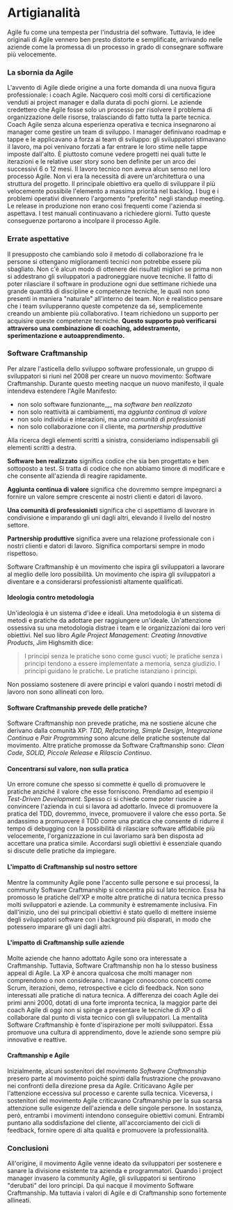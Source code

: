 # Artigianalità

Agile fu come una tempesta per l'industria del software. Tuttavia, le idee originali di Agile vennero ben presto distorte e semplificate, arrivando nelle aziende come la promessa di un processo in grado di consegnare software più velocemente.

### La sbornia da Agile

L'avvento di Agile diede origine a una forte domanda di una nuova figura professionale: i coach Agile. Nacquero così molti corsi di certificazione venduti ai project manager e dalla durata di pochi giorni. Le aziende credettero che Agile fosse solo un processo per risolvere il problema di organizzazione delle risorse, tralasciando di fatto tutta la parte tecnica. Coach Agile senza alcuna esperienza operativa e tecnica insegnarono ai manager come gestire un team di sviluppo. I manager definivano roadmap e tappe e le applicavano a forza ai team di sviluppo: gli sviluppatori stimavano il lavoro, ma poi venivano forzati a far entrare le loro stime nelle tappe imposte dall'alto. È piuttosto comune vedere progetti nei quali tutte le iterazioni e le relative user story sono ben definite per un arco dei successivi 6 o 12 mesi. Il lavoro tecnico non aveva alcun senso nel loro processo Agile. Non vi era la necessità di avere un'architettura o una struttura del progetto. Il principale obiettivo era quello di sviluppare il più velocemente possibile l'elemento a massima priorità nel backlog. I bug e i problemi operativi divennero l'argomento "preferito" negli standup meeting. Le release in produzione non erano così frequenti come l'azienda si aspettava. I test manuali continuavano a richiedere giorni. Tutto queste conseguenze portarono a incolpare il processo Agile.

### Errate aspettative

Il presupposto che cambiando solo il metodo di collaborazione fra le persone si ottengano miglioramenti tecnici non potrebbe essere più sbagliato. Non c'è alcun modo di ottenere dei risultati migliori se prima non si addestrano gli sviluppatori a padroneggiare nuove tecniche. Il fatto di poter rilasciare il software in produzione ogni due settimane richiede una grande quantità di discipline e competenze tecniche, le quali non sono presenti in maniera "naturale" all'interno dei team. Non è realistico pensare che i team svilupperanno queste competenze da sé, semplicemente creando un ambiente più collaborativo. I team richiedono un supporto per acquisire queste competenze tecniche. **Questo supporto può verificarsi attraverso una combinazione di coaching, addestramento, sperimentazione e autoapprendimento.**

### **Software Craftmanship**

Per alzare l'asticella dello sviluppo software professionale, un gruppo di sviluppatori si riunì nel 2008 per creare un nuovo movimento: Software Craftmanship. Durante questo meeting nacque un nuovo manifesto, il quale intendeva estendere l'Agile Manifesto:

* non solo software funzionante_,_ ma _software ben realizzato_
* non solo reattività ai cambiamenti, ma _aggiunta continua di valore_
* non solo individui e interazioni, ma _una comunità di professionisti_
* non solo collaborazione con il cliente, ma _partnership produttive_

Alla ricerca degli elementi scritti a sinistra, consideriamo indispensabili gli elementi scritti a destra.

**Software ben realizzato** significa codice che sia ben progettato e ben sottoposto a test. Si tratta di codice che non abbiamo timore di modificare e che consente all'azienda di reagire rapidamente.

**Aggiunta continua di valore** significa che dovremmo sempre impegnarci a fornire un valore sempre crescente ai nostri clienti e datori di lavoro.

**Una comunità di professionisti** significa che ci aspettiamo di lavorare in condivisione e imparando gli uni dagli altri, elevando il livello del nostro settore.

**Partnership produttive** significa avere una relazione professionale con i nostri clienti e datori di lavoro. Significa comportarsi sempre in modo rispettoso.

Software Craftmanship è un movimento che ispira gli sviluppatori a lavorare al meglio delle loro possibilità. Un movimento che ispira gli sviluppatori a diventare e a considerarsi professionisti altamente qualificati.

#### Ideologia contro metodologia

Un'ideologia è un sistema d'idee e ideali. Una metodologia è un sistema di metodi e pratiche da adottare per raggiungere un'ideale. Un'attenzione ossessiva su una metodologia distrae i team e le organizzazioni dai loro veri obiettivi. Nel suo libro _Agile Project Management: Creating Innovative Products_, Jim Highsmith dice:

> I principi senza le pratiche sono come gusci vuoti; le pratiche senza i principi tendono a essere implementate a memoria, senza giudizio. I principi guidano le pratiche. Le pratiche istanziano i principi.

Non possiamo sostenere di avere principi e valori quando i nostri metodi di lavoro non sono allineati con loro.

#### Software Craftmanship prevede delle pratiche?

Software Craftmanship non prevede pratiche, ma ne sostiene alcune che derivano dalla comunità XP: _TDD, Refactoring, Simple Design, Integrazione Continua_ e _Pair Programming_ sono alcune delle pratiche sostenute dal movimento. Altre pratiche promosse da Software Craftmanship sono: _Clean Code, SOLID, Piccole Release_ e _Rilascio Continuo_.

#### Concentrarsi sul valore, non sulla pratica

Un errore comune che spesso si commette è quello di promuovere le pratiche anziché il valore che esse forniscono. Prendiamo ad esempio il _Test-Driven Development_. Spesso ci si chiede come poter riuscire a convincere l'azienda in cui si lavora ad adottarlo. Invece di promuovere la pratica del TDD, dovremmo, invece, promuovere il valore che esso porta. Se andassimo a promuovere il TDD come una pratica che consente di ridurre il tempo di debugging con la possibilità di rilasciare software affidabile più velocemente, l'organizzazione in cui lavoriamo sarà ben disposta ad accettare una pratica simile. Accordarsi sugli obiettivi è essenziale quando si discute delle pratiche da impiegare.

#### L'impatto di Craftmanship sul nostro settore

Mentre la community Agile pone l'accento sulle persone e sui processi, la community Software Craftmanship si concentra più sul lato tecnico. Essa ha promosso le pratiche dell'XP e molte altre pratiche di natura tecnica presso molti sviluppatori e aziende. La community è estremamente inclusiva. Fin dall'inizio, uno dei sui principali obiettivi è stato quello di mettere insieme degli sviluppatori software con i background più disparati, in modo che potessero imparare gli uni dagli altri.

#### L'impatto di Craftmanship sulle aziende

Molte aziende che hanno adottato Agile sono ora interessate a Craftmanship. Tuttavia, Software Craftmanship non ha lo stesso business appeal di Agile. La XP è ancora qualcosa che molti manager non comprendono o non considerano. I manager conoscono concetti come Scrum, iterazioni, demo, retrospective e ciclo di feedback. Non sono interessati alle pratiche di natura tecnica. A differenza dei coach Agile dei primi anni 2000, dotati di una forte impronta tecnica, la maggior parte dei coach Agile di oggi non si spinge a presentare le tecniche di XP o di collaborare dal punto di vista tecnico con gli sviluppatori. La mentalità Software Craftmanship è fonte d'ispirazione per molti sviluppatori. Essa promuove una cultura di apprendimento, dove le aziende sono sempre più innovative e reattive.

#### Craftmanship e Agile

Inizialmente, alcuni sostenitori del movimento _Software Craftmanship_ presero parte al movimento poiché spinti dalla frustrazione che provavano nei confronti della direzione presa da Agile. Criticavano Agile per l'attenzione eccessiva sul processo e carente sulla tecnica. Viceversa, i sostenitori del movimento Agile criticavano Craftmanship per la sua scarsa attenzione sulle esigenze dell'azienda e delle singole persone. In sostanza, però, entrambi i movimenti intendono conseguire obiettivi comuni. Entrambi puntano alla soddisfazione del cliente, all'accorciamento dei cicli di feedback, fornire opere di alta qualità e promuovere la professionalità.

### Conclusioni

All'origine, il movimento Agile venne ideato da sviluppatori per sostenere e sanare la divisione esistente tra azienda e programmatori. Quando i project manager invasero la community Agile, gli sviluppatori si sentirono "derubati" dei loro principi. Da qui nacque il movimento Software Craftmanship. Ma tuttavia i valori di Agile e di Craftmanship sono fortemente allineati.
